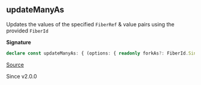 ## updateManyAs

Updates the values of the specified `FiberRef` & value pairs using the provided `FiberId`

**Signature**

```ts
declare const updateManyAs: { (options: { readonly forkAs?: FiberId.Single | undefined; readonly entries: readonly [readonly [FiberRef.FiberRef<any>, readonly [readonly [FiberId.Single, any], ...Array<readonly [FiberId.Single, any]>]], ...Array<readonly [FiberRef.FiberRef<any>, readonly [readonly [FiberId.Single, any], ...Array<readonly [FiberId.Single, any]>]]>]; }): (self: FiberRefs) => FiberRefs; (self: FiberRefs, options: { readonly forkAs?: FiberId.Single | undefined; readonly entries: readonly [readonly [FiberRef.FiberRef<any>, readonly [readonly [FiberId.Single, any], ...Array<readonly [FiberId.Single, any]>]], ...Array<readonly [FiberRef.FiberRef<any>, readonly [readonly [FiberId.Single, any], ...Array<readonly [FiberId.Single, any]>]]>]; }): FiberRefs; }
```

[Source](https://github.com/Effect-TS/effect/tree/main/packages/effect/src/FiberRefs.ts#L150)

Since v2.0.0